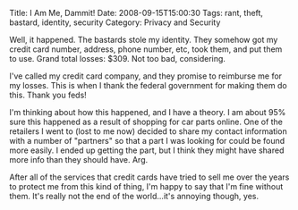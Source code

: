Title: I Am Me, Dammit! 
Date: 2008-09-15T15:00:30
Tags: rant, theft, bastard, identity, security
Category: Privacy and Security


Well, it happened. The bastards stole my identity. They somehow got my credit 
card number, address, phone number, etc, took them, and put them to use. Grand 
total losses: $309. Not too bad, considering.

I've called my credit card company, and they promise to reimburse me for my 
losses. This is when I thank the federal government for making them do this. 
Thank you feds!

I'm thinking about how this happened, and I have a theory. I am about 95% sure 
this happened as a result of shopping for car parts online. One of the 
retailers I went to (lost to me now) decided to share my contact information 
with a number of "partners" so that a part I was looking for could be found 
more easily. I ended up getting the part, but I think they might have shared 
more info than they should have. Arg. 

After all of the services that credit cards have tried to sell me over the 
years to protect me from this kind of thing, I'm happy to say that I'm fine 
without them. It's really not the end of the world...it's annoying though, yes.
